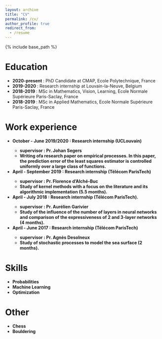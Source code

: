```yaml
---
layout: archive
title: "CV"
permalink: /cv/
author_profile: true
redirect_from:
  - /resume
---
```


{% include base_path %}

Education
======
* <b> 2020-present </b>: PhD Candidate at CMAP, Ecole Polytechnique, France
* <b> 2019-2020 </b>: Research internship at Louvain-la-Neuve, Belgium
* <b> 2018-2019 </b>: MSc in Mathematics, Vision, Learning, Ecole Normale Supérieure Paris-Saclay, France
* <b> 2018-2019 </b>: MSc in Applied Mathematics, Ecole Normale Supérieure Paris-Saclay, France

Work experience
======
* <b> October - June 2019/2020 <b>: Research internship (UCLouvain)
  * supervisor : Pr. Johan Segers
  * Writing  ofa research paper on empirical processes. In this paper, the prediction error of the least squares estimator is controlled uniformly over a large class of functions.
* <b> April - September 2019 <b>: Research internship (Télécom ParisTech)
  * supervisor : Pr. Florence d’Alché-Buc
  * Study of kernel methods with a focus on the literature and its algorithmic implementation (5.5 months).
* <b> April - July 2018 <b>: Research internship (Télécom ParisTech).
  * supervisor : Pr. Aurélien Garivier
  * Study of the influence of the number of layers in neural networks and comparison of the expressiveness of 2 and 3-layer networks (4 months).
* <b> April - June 2017 <b>: Research internship (Télécom ParisTech)
  * supervisor : Pr. Agnès Desolneux
  * Study of stochastic processes to model the sea surface (2 months).

Skills
======
* Probabilities
* Machine Learning
* Optimization
  
Other
======
* Chess
* Bouldering
